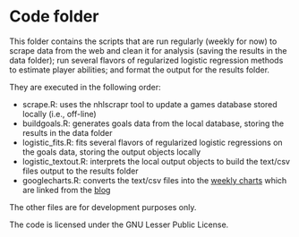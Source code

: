 Code folder
======

This folder contains the scripts that are run regularly (weekly for now) to scrape data from the
web and clean it for analysis (saving the results in the data folder); run
several flavors of regularized logistic regression methods to estimate player
abilities; and format the output for the results folder.

They are executed in the following order:

<ul>
	<li> scrape.R: uses the nhlscrapr tool to update a games database stored locally (i.e., off-line)
	<li> buildgoals.R: generates goals data from the local database, storing the results in the data folder
	<li> logistic_fits.R: fits several flavors of regularized logistic regressions on the goals data,
		storing the output objects locally
	<li> logistic_textout.R: interprets the local output objects to build the text/csv files output to the results folder
	<li> googlecharts.R: converts the text/csv files into the
		<a href="http://faculty.chicagobooth.edu/robert.gramacy/hockey/mapbetas_active_latest.html">weekly charts</a>
		which are linked from the <a href="http://blogs.chicagobooth.edu/hockeyanalytics">blog</a>
</ul>

The other files are for development purposes only.

The code is licensed under the GNU Lesser Public License.